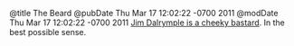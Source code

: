 @title The Beard
@pubDate Thu Mar 17 12:02:22 -0700 2011
@modDate Thu Mar 17 12:02:22 -0700 2011
<a href="http://www.loopinsight.com/2011/03/17/visiting-rims-offices-with-my-ipad-2/">Jim Dalrymple is a cheeky bastard</a>. In the best possible sense.
